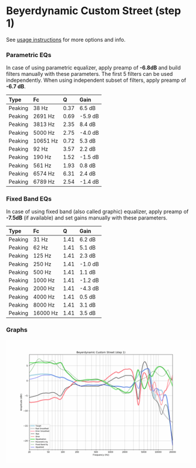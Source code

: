 # Beyerdynamic Custom Street (step 1)
See [usage instructions](https://github.com/jaakkopasanen/AutoEq#usage) for more options and info.

### Parametric EQs
In case of using parametric equalizer, apply preamp of **-6.8dB** and build filters manually
with these parameters. The first 5 filters can be used independently.
When using independent subset of filters, apply preamp of **-6.7 dB**.

| Type    | Fc       |    Q | Gain    |
|:--------|:---------|:-----|:--------|
| Peaking | 38 Hz    | 0.37 | 6.5 dB  |
| Peaking | 2691 Hz  | 0.69 | -5.9 dB |
| Peaking | 3813 Hz  | 2.35 | 8.4 dB  |
| Peaking | 5000 Hz  | 2.75 | -4.0 dB |
| Peaking | 10651 Hz | 0.72 | 5.3 dB  |
| Peaking | 92 Hz    | 3.57 | 2.2 dB  |
| Peaking | 190 Hz   | 1.52 | -1.5 dB |
| Peaking | 561 Hz   | 1.93 | 0.8 dB  |
| Peaking | 6574 Hz  | 6.31 | 2.4 dB  |
| Peaking | 6789 Hz  | 2.54 | -1.4 dB |

### Fixed Band EQs
In case of using fixed band (also called graphic) equalizer, apply preamp of **-7.5dB**
(if available) and set gains manually with these parameters.

| Type    | Fc       |    Q | Gain    |
|:--------|:---------|:-----|:--------|
| Peaking | 31 Hz    | 1.41 | 6.2 dB  |
| Peaking | 62 Hz    | 1.41 | 5.1 dB  |
| Peaking | 125 Hz   | 1.41 | 2.3 dB  |
| Peaking | 250 Hz   | 1.41 | -1.0 dB |
| Peaking | 500 Hz   | 1.41 | 1.1 dB  |
| Peaking | 1000 Hz  | 1.41 | -1.2 dB |
| Peaking | 2000 Hz  | 1.41 | -4.3 dB |
| Peaking | 4000 Hz  | 1.41 | 0.5 dB  |
| Peaking | 8000 Hz  | 1.41 | 3.1 dB  |
| Peaking | 16000 Hz | 1.41 | 3.5 dB  |

### Graphs
![](./Beyerdynamic%20Custom%20Street%20(step%201).png)
